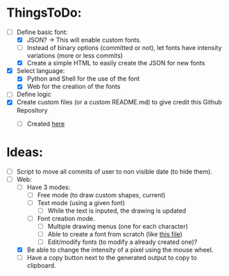 # ThingsToDo:
- [ ] Define basic font:
  - [x] JSON? -> This will enable custom fonts.
  - [ ] Instead of binary options (committed or not), let fonts have intensity variations (more or less commits)
  - [X] Create a simple HTML to easily create the JSON for new fonts
- [x] Select language:
  - [x] Python and Shell for the use of the font
  - [x] Web for the creation of the fonts
- [ ] Define logic
- [x] Create custom files (or a custom README.md) to give credit this Github Repository
  - [ ] Created [here](./../res/README.md)


# Ideas:
- [ ] Script to move all commits of user to non visible date (to hide them).
- [ ] Web:
  - [ ] Have 3 modes:
    - [ ] Free mode (to draw custom shapes, current)
    - [ ] Text mode (using a given font)
      - [ ] While the text is inputed, the drawing is updated
    - [ ] Font creation mode.
      - [ ] Multiple drawing menus (one for each character)
      - [ ] Able to create a font from scratch (like [this file](./fonts/../../fonts/py_basic_font.json))
      - [ ] Edit/modify fonts (to modify a already created one)?
  - [X] Be able to change the intensity of a pixel using the mouse wheel.
  - [ ] Have a copy button next to the generated output to copy to clipboard.
